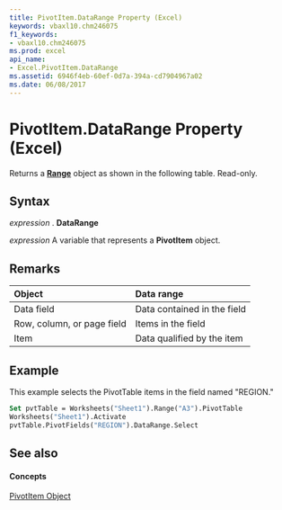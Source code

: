 ```yaml
---
title: PivotItem.DataRange Property (Excel)
keywords: vbaxl10.chm246075
f1_keywords:
- vbaxl10.chm246075
ms.prod: excel
api_name:
- Excel.PivotItem.DataRange
ms.assetid: 6946f4eb-60ef-0d7a-394a-cd7904967a02
ms.date: 06/08/2017
---
```



# PivotItem.DataRange Property (Excel)

Returns a  **[Range](Excel.Range(objec).md)** object as shown in the following table. Read-only.


## Syntax

 _expression_ . **DataRange**

 _expression_ A variable that represents a **PivotItem** object.


## Remarks





|**Object**|**Data range**|
|:-----|:-----|
|Data field|Data contained in the field|
|Row, column, or page field|Items in the field|
|Item|Data qualified by the item|

## Example

This example selects the PivotTable items in the field named "REGION."


```vb
Set pvtTable = Worksheets("Sheet1").Range("A3").PivotTable 
Worksheets("Sheet1").Activate 
pvtTable.PivotFields("REGION").DataRange.Select
```


## See also


#### Concepts


[PivotItem Object](Excel.PivotItem.md)

